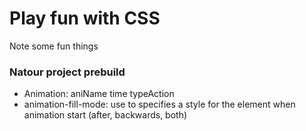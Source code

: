 # Play fun with CSS
Note some fun things

### Natour project prebuild 
- Animation: aniName time typeAction
- animation-fill-mode: use to specifies a style for the element when animation start (after, backwards, both)

